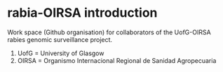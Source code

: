 # rabia-OIRSA introduction

Work space (Github organisation) for collaborators of the UofG-OIRSA rabies genomic surveillance project.

1. UofG = University of Glasgow
2. OIRSA = Organismo Internacional Regional de Sanidad Agropecuaria
